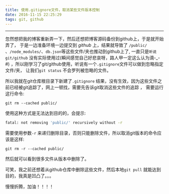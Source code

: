 ```yaml
---
title: 使用.gitignore文件，取消某些文件版本控制
date: 2016-11-15 22:25:29
tags: git, github
---
```


--------------

   忽然想把我的博客重新弄一下，然后还想把博客源码备份到github上，于是就开始弄了， 于是一边准备环境一边提交到 *github* 上，结果就导致了 `/public/` 、`/node_modules/`、`db.json`等这些文件/夹也推动到github上了, 一直只是`听说git/github` 没有实际使用过(瞬间感觉自己好悲哀呀，路人甲一定这么认为滴-_-#) ，所以刚学习了git/github使用，听说有一个`.gitignore`文件可以做到忽略指定文件/夹， 让我们`git status` 不会罗列被忽略的文件。

<!-- more -->
所以我就在git仓库根目录下新建了`.gitignore` 结果，没有生效，因为这些文件之前已经被git追踪了，网上一顿找，需要先告诉git取消这些文件的追踪 ， 需要运行这行命令:
```git
git rm --cached public/
```
使用这种方式是无法达到目的的，会提示:
```bash
fatal: not removing 'public/' recursively without -r
```
需要使用参数`-r` 来递归删除目录，否则只能删除文件，所以取消git版本的命令应该是这样:
```git
git rm -r --cached public/
```
然后就可以看到很多文件从版本中删除了。 

可笑，我之前还想着从github仓库中删除这些文件，然后本地`git pull` 就能达到目的，我真是凹凸了。。。

慢慢折腾，加油！！！！

